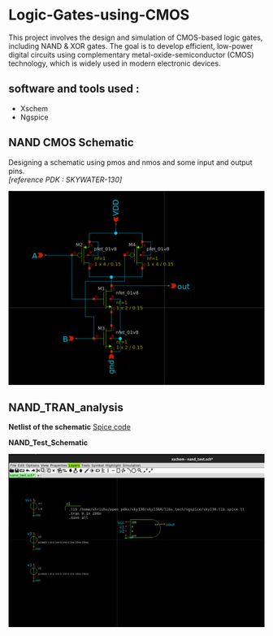 # Logic-Gates-using-CMOS
This project involves the design and simulation of CMOS-based logic gates, including NAND & XOR gates. The goal is to develop efficient, low-power digital circuits using complementary metal-oxide-semiconductor (CMOS) technology, which is widely used in modern electronic devices.
## software and tools used :

- Xschem 
- Ngspice

## NAND CMOS Schematic 
Designing a schematic using pmos and nmos and some input and output pins.   
_[reference PDK : SKYWATER-130]_ 

![NAND_CMOS_Schematic](https://github.com/shrishu-kumar/Logic-Gates-using-CMOS/blob/main/screenshots/nand_cmos_.png)
## NAND_TRAN_analysis 

**Netlist of the schematic**
[Spice code](https://github.com/shrishu-kumar/Logic-Gates-using-CMOS/blob/main/Schematic%20and%20Spice%20code/Nand_Cmos.spice)

**NAND_Test_Schematic**

![dc_analysis_schematic](https://github.com/shrishu-kumar/Logic-Gates-using-CMOS/blob/main/screenshots/nand_test.png)
